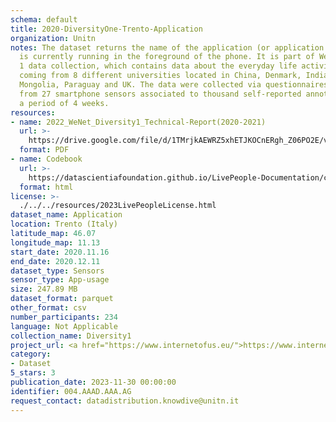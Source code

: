 ```yaml
---
schema: default
title: 2020-DiversityOne-Trento-Application
organization: Unitn
notes: The dataset returns the name of the application (or application package) that
  is currently running in the foreground of the phone. It is part of Wenet Diversity
  1 data collection, which contains data about the everyday life activities of students
  coming from 8 different universities located in China, Denmark, India, Italy, Mexico,
  Mongolia, Paraguay and UK. The data were collected via questionnaires, data coming
  from 27 smartphone sensors associated to thousand self-reported annotations over
  a period of 4 weeks.
resources:
- name: 2022_WeNet_Diversity1_Technical-Report(2020-2021)
  url: >-
    https://drive.google.com/file/d/1TMrjkAEWRZ5xhETJKOCnERgh_Z06PO2E/view?usp=drive_link
  format: PDF
- name: Codebook
  url: >-
    https://datascientiafoundation.github.io/LivePeople-Documentation/codebooks/2020_DV1_Trento_application.html
  format: html
license: >-
  ./../../resources/2023LivePeopleLicense.html
dataset_name: Application
location: Trento (Italy)
latitude_map: 46.07
longitude_map: 11.13
start_date: 2020.11.16
end_date: 2020.12.11
dataset_type: Sensors
sensor_type: App-usage
size: 247.89 MB
dataset_format: parquet
other_format: csv
number_participants: 234
language: Not Applicable
collection_name: Diversity1
project_url: <a href="https://www.internetofus.eu/">https://www.internetofus.eu/</a>
category:
- Dataset
5_stars: 3
publication_date: 2023-11-30 00:00:00
identifier: 004.AAAD.AAA.AG
request_contact: datadistribution.knowdive@unitn.it
---
```

